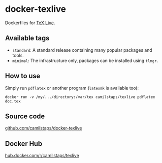 # docker-texlive

Dockerfiles for [TeX Live](https://tug.org/texlive/).

## Available tags

- `standard`: A standard release containing many popular packages and tools.
- `minimal`: The infrastructure only, packages can be installed using `tlmgr`.

## How to use

Simply run `pdflatex` or another program (`latexmk` is available too):

```
docker run -v /my/.../directory:/var/tex camilstaps/texlive pdflatex doc.tex
```

## Source code

[github.com/camilstaps/docker-texlive](https://github.com/camilstaps/docker-texlive)

## Docker Hub

[hub.docker.com/r/camilstaps/texlive](https://hub.docker.com/r/camilstaps/texlive)
